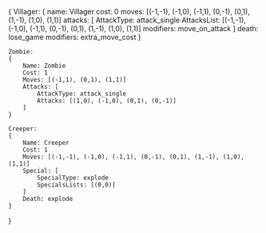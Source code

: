 {
    Villager:
    {
        name: Villager
        cost: 0
        moves: [(-1,-1), (-1,0), (-1,1), (0,-1), (0,1), (1,-1), (1,0), (1,1)]
        attacks: [
            AttackType: attack_single
            AttacksList: [(-1,-1), (-1,0), (-1,1), (0,-1), (0,1), (1,-1), (1,0), (1,1)]
            modifiers: move_on_attack
        ]
        death: lose_game
        modifiers: extra_move_cost
    }


    Zombie:
    {
        Name: Zombie
        Cost: 1
        Moves: [(-1,1), (0,1), (1,1)]
        Attacks: [
            AttackType: attack_single
            Attacks: [(1,0), (-1,0), (0,1), (0,-1)]
        ]
    }
    
    Creeper:
    {
        Name: Creeper
        Cost: 1
        Moves: [(-1,-1), (-1,0), (-1,1), (0,-1), (0,1), (1,-1), (1,0), (1,1)]
        Special: [
            SpecialType: explode
            SpecialsLists: [(0,0)]
        ]
        Death: explode
    }

}
